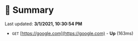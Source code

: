# 📖 Summary
Last updated: **3/1/2021, 10:30:54 PM**

- `GET` [https://google.com](https://google.com) - **Up** (163ms)
